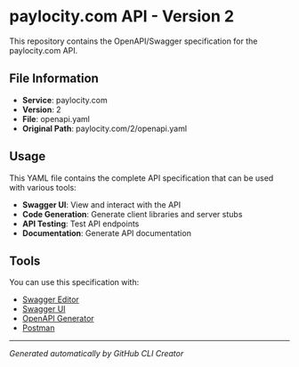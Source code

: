 # paylocity.com API - Version 2

This repository contains the OpenAPI/Swagger specification for the paylocity.com API.

## File Information

- **Service**: paylocity.com
- **Version**: 2
- **File**: openapi.yaml
- **Original Path**: paylocity.com/2/openapi.yaml

## Usage

This YAML file contains the complete API specification that can be used with various tools:

- **Swagger UI**: View and interact with the API
- **Code Generation**: Generate client libraries and server stubs
- **API Testing**: Test API endpoints
- **Documentation**: Generate API documentation

## Tools

You can use this specification with:

- [Swagger Editor](https://editor.swagger.io/)
- [Swagger UI](https://swagger.io/tools/swagger-ui/)
- [OpenAPI Generator](https://openapi-generator.tech/)
- [Postman](https://www.postman.com/)

---

*Generated automatically by GitHub CLI Creator*
